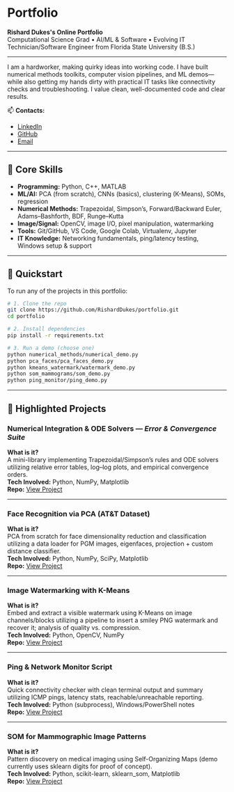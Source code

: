 # Portfolio

**Rishard Dukes's Online Portfolio**  
Computational Science Grad • AI/ML & Software • Evolving IT Technician/Software Engineer from Florida State University (B.S.)

---

I am a hardworker, making quirky ideas into working code. I have built numerical methods toolkits, computer vision pipelines, and ML demos—while also getting my hands dirty with practical IT tasks like connectivity checks and troubleshooting. I value clean, well-documented code and clear results.  

📫 **Contacts:**  
- [LinkedIn](https://www.linkedin.com/in/rishard-dukes/)  
- [GitHub](https://github.com/RishardDukes)  
- [Email](mailto:scholasticdukes@gmail.com)

---

## 🧰 Core Skills
- **Programming:** Python, C++, MATLAB  
- **ML/AI:** PCA (from scratch), CNNs (basics), clustering (K-Means), SOMs, regression  
- **Numerical Methods:** Trapezoidal, Simpson’s, Forward/Backward Euler, Adams–Bashforth, BDF, Runge–Kutta  
- **Image/Signal:** OpenCV, image I/O, pixel manipulation, watermarking  
- **Tools:** Git/GitHub, VS Code, Google Colab, Virtualenv, Jupyter  
- **IT Knowledge:** Networking fundamentals, ping/latency testing, Windows setup & support  

---

## 🚀 Quickstart

To run any of the projects in this portfolio:

```bash
# 1. Clone the repo
git clone https://github.com/RishardDukes/portfolio.git
cd portfolio

# 2. Install dependencies
pip install -r requirements.txt

# 3. Run a demo (choose one)
python numerical_methods/numerical_demo.py
python pca_faces/pca_faces_demo.py
python kmeans_watermark/watermark_demo.py
python som_mammograms/som_demo.py
python ping_monitor/ping_demo.py
```
---
## 📂 Highlighted Projects

### Numerical Integration & ODE Solvers — *Error & Convergence Suite*
**What is it?**  
A mini-library implementing Trapezoidal/Simpson’s rules and ODE solvers utilizing relative error tables, log–log plots, and empirical convergence orders.  
**Tech Involved:** Python, NumPy, Matplotlib  
**Repo:** [View Project](numerical_methods)

---

### Face Recognition via PCA (AT&T Dataset)
**What is it?**  
PCA from scratch for face dimensionality reduction and classification utilizing a data loader for PGM images, eigenfaces, projection + custom distance classifier.  
**Tech Involved:** Python, NumPy, SciPy, Matplotlib  
**Repo:** [View Project](pca_faces)

---

### Image Watermarking with K-Means
**What is it?**  
Embed and extract a visible watermark using K-Means on image channels/blocks utilizing a pipeline to insert a smiley PNG watermark and recover it; analysis of quality vs. compression.  
**Tech Involved:** Python, OpenCV, NumPy  
**Repo:** [View Project](kmeans_watermark)

---

### Ping & Network Monitor Script
**What is it?**  
Quick connectivity checker with clean terminal output and summary utilizing ICMP pings, latency stats, reachable/unreachable reporting.  
**Tech Involved:** Python (subprocess), Windows/PowerShell notes  
**Repo:** [View Project](ping_monitor)

---

### SOM for Mammographic Image Patterns
**What is it?**  
Pattern discovery on medical imaging using Self-Organizing Maps (demo currently uses sklearn digits for proof of concept).  
**Tech Involved:** Python, scikit-learn, sklearn_som, Matplotlib  
**Repo:** [View Project](som_mammograms)

